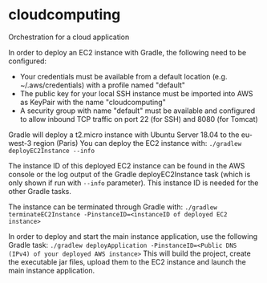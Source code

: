 # cloudcomputing
Orchestration for a cloud application

In order to deploy an EC2 instance with Gradle, the following need to be configured:
- Your credentials must be available from a default location (e.g. ~/.aws/credentials) with a profile named "default"
- The public key for your local SSH instance must be imported into AWS as KeyPair with the name "cloudcomputing"
- A security group with name "default" must be available and configured to allow inbound TCP traffic on port 22 (for SSH) and 8080 (for Tomcat)

Gradle will deploy a t2.micro instance with Ubuntu Server 18.04 to the eu-west-3 region (Paris)
You can deploy the EC2 instance with:
`./gradlew deployEC2Instance --info`

The instance ID of this deployed EC2 instance can be found in the AWS console or the log output of the Gradle deployEC2Instance task (which is only shown if run with `--info` parameter). This instance ID is needed for the other Gradle tasks.

The instance can be terminated through Gradle with:
`./gradlew terminateEC2Instance -PinstanceID=<instanceID of deployed EC2 instance>`

In order to deploy and start the main instance application, use the following Gradle task:
`./gradlew deployApplication -PinstanceID=<Public DNS (IPv4) of your deployed AWS instance>`
This will build the project, create the executable jar files, upload them to the EC2 instance and launch the main instance application.

